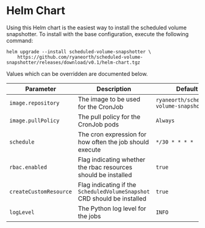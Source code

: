 # Helm Chart
Using this Helm chart is the easiest way to install the scheduled volume snapshotter. To install with the base configuration, execute the following command:

```
helm upgrade --install scheduled-volume-snapshotter \
	https://github.com/ryaneorth/scheduled-volume-snapshotter/releases/download/v0.1/helm-chart.tgz
```


Values which can be overridden are documented below.

| Parameter              | Description                                                              | Default                                  |
| ---------------------- | ------------------------------------------------------------------------ | ---------------------------------------- |
| `image.repository`     | The image to be used for the CronJob                                     | `ryaneorth/scheduled-volume-snapshotter` |
| `image.pullPolicy`     | The pull policy for the CronJob pods                                     | `Always`                                 |
| `schedule`             | The cron expression for how often the job should execute                 | `*/30 * * * *`                           |
| `rbac.enabled`         | Flag indicating whether the rbac resources should be installed           | `true`                                   |
| `createCustomResource` | Flag indicating if the `ScheduledVolumeSnapshot` CRD should be installed | `true`                                   |
| `logLevel`             | The Python log level for the jobs                                        | `INFO`                                   |
